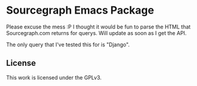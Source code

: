 # Sourcegraph Emacs Package

Please excuse the mess :P I thought it would be fun to parse the HTML that Sourcegraph.com returns for querys. Will update as soon as I get the API.

The only query that I've tested this for is "Django".

## License

This work is licensed under the GPLv3.

